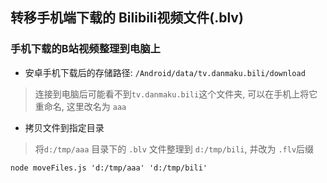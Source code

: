 
## 转移手机端下载的 Bilibili视频文件(.blv)


### 手机下载的B站视频整理到电脑上

- 安卓手机下载后的存储路径: `/Android/data/tv.danmaku.bili/download`
> 连接到电脑后可能看不到`tv.danmaku.bili`这个文件夹, 可以在手机上将它重命名, 这里改名为 `aaa`


- 拷贝文件到指定目录
> 将`d:/tmp/aaa` 目录下的 `.blv` 文件整理到 `d:/tmp/bili`, 并改为 `.flv`后缀
```
node moveFiles.js 'd:/tmp/aaa' 'd:/tmp/bili'
```